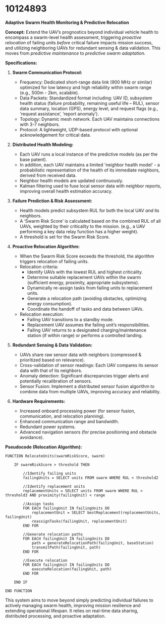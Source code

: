 # 10124893

**Adaptive Swarm Health Monitoring & Predictive Relocation**

**Concept:** Extend the UAV’s prognostics beyond individual vehicle health to encompass a swarm-level health assessment, triggering *proactive relocation* of failing units *before* critical failure impacts mission success, and utilizing neighboring UAVs for redundant sensing & data validation. This moves from *predictive maintenance* to *predictive swarm adaptation*.

**Specifications:**

1.  **Swarm Communication Protocol:**
    *   Frequency: Dedicated short-range data link (900 MHz or similar) optimized for low latency and high reliability within swarm range (e.g., 500m - 2km, scalable).
    *   Data Packets: Standardized format including: UAV ID, subsystem health status (failure probability, remaining useful life – RUL), sensor data summary, location (GPS), energy level, and request flags (e.g., ‘request assistance’, ‘report anomaly’).
    *   Topology: Dynamic mesh network. Each UAV maintains connections with 3-7 neighbors.
    *   Protocol: A lightweight, UDP-based protocol with optional acknowledgement for critical data.

2.  **Distributed Health Modeling:**
    *   Each UAV runs a local instance of the predictive models (as per the base patent).
    *   In addition, each UAV maintains a limited 'neighbor health model' - a probabilistic representation of the health of its immediate neighbors, derived from received data.
    *   Neighbor health models are updated continuously.
    *   Kalman filtering used to fuse local sensor data with neighbor reports, improving overall health estimation accuracy.

3.  **Failure Prediction & Risk Assessment:**
    *   Health models predict subsystem RUL for both the local UAV *and* its neighbors.
    *   A ‘Swarm Risk Score’ is calculated based on the combined RUL of all UAVs, weighted by their criticality to the mission. (e.g., a UAV performing a key data relay function has a higher weight).
    *   A threshold is set for the Swarm Risk Score.

4.  **Proactive Relocation Algorithm:**
    *   When the Swarm Risk Score exceeds the threshold, the algorithm triggers relocation of failing units.
    *   Relocation criteria:
        *   Identify UAVs with the lowest RUL and highest criticality.
        *   Determine suitable replacement UAVs within the swarm (sufficient energy, proximity, appropriate subsystems).
        *   Dynamically re-assign tasks from failing units to replacement units.
        *   Generate a relocation path (avoiding obstacles, optimizing energy consumption).
        *   Coordinate the handoff of tasks and data between UAVs.
    *   Relocation execution:
        *   Failing UAV transitions to a standby mode.
        *   Replacement UAV assumes the failing unit’s responsibilities.
        *   Failing UAV returns to a designated charging/maintenance station (if within range) or performs a controlled landing.

5.  **Redundant Sensing & Data Validation:**
    *   UAVs share raw sensor data with neighbors (compressed & prioritized based on relevance).
    *   Cross-validation of sensor readings: Each UAV compares its sensor data with that of its neighbors.
    *   Anomaly detection: Significant discrepancies trigger alerts and potentially recalibration of sensors.
    *   Sensor Fusion: Implement a distributed sensor fusion algorithm to combine data from multiple UAVs, improving accuracy and reliability.

6.  **Hardware Requirements:**
    *   Increased onboard processing power (for sensor fusion, communication, and relocation planning).
    *   Enhanced communication range and bandwidth.
    *   Redundant power systems.
    *   Advanced navigation sensors (for precise positioning and obstacle avoidance).

**Pseudocode (Relocation Algorithm):**

```
FUNCTION RelocateUnits(swarmRiskScore, swarm)

    IF swarmRiskScore > threshold THEN

        //Identify failing units
        failingUnits = SELECT units FROM swarm WHERE RUL < threshold2

        //Identify replacement units
        replacementUnits = SELECT units FROM swarm WHERE RUL > threshold3 AND proximity(failingUnit) < range

        //Assign tasks
        FOR EACH failingUnit IN failingUnits DO
            replacementUnit = SELECT bestReplacement(replacementUnits, failingUnit)
            reassignTasks(failingUnit, replacementUnit)
        END FOR

        //Generate relocation paths
        FOR EACH failingUnit IN failingUnits DO
            path = generateRelocationPath(failingUnit, baseStation)
            transmitPath(failingUnit, path)
        END FOR

        //Execute relocation
        FOR EACH failingUnit IN failingUnits DO
            executeRelocation(failingUnit, path)
        END FOR

    END IF

END FUNCTION
```

This system aims to move beyond simply predicting individual failures to actively managing swarm health, improving mission resilience and extending operational lifespan. It relies on real-time data sharing, distributed processing, and proactive adaptation.